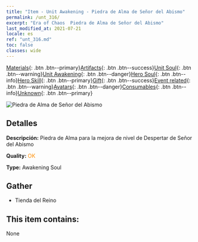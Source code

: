 ```yaml
---
title: "Item - Unit Awakening - Piedra de Alma de Señor del Abismo"
permalink: /unt_316/
excerpt: "Era of Chaos  Piedra de Alma de Señor del Abismo"
last_modified_at: 2021-07-21
locale: es
ref: "unt_316.md"
toc: false
classes: wide
---
```

 [Materials](/ItemsES/){: .btn .btn--primary}[Artifacts](/ItemsES/Artifacts/){: .btn .btn--success}[Unit Soul](/ItemsES/UnitSoul/){: .btn .btn--warning}[Unit Awakening](/ItemsES/UnitAwakening/){: .btn .btn--danger}[Hero Soul](/ItemsES/HeroSoul/){: .btn .btn--info}[Hero Skill](/ItemsES/HeroSkill/){: .btn .btn--primary}[Gift](/ItemsES/Gift/){: .btn .btn--success}[Event related](/ItemsES/Events/){: .btn .btn--warning}[Avatars](/ItemsES/Avatars/){: .btn .btn--danger}[Consumables](/ItemsES/Consumables/){: .btn .btn--info}[Unknown](/ItemsES/Unknown/){: .btn .btn--primary}

 ![Piedra de Alma de Señor del Abismo](/images/u/tia_diyulingzhu.jpg)

## Detalles
 **Descripción:** Piedra de Alma para la mejora de nivel de Despertar de Señor del Abismo

 **Quality:** <span style="color: #FF8C00">OK</span>

 **Type:** Awakening Soul

## Gather

*    Tienda del Reino 

## This item contains:

  None

